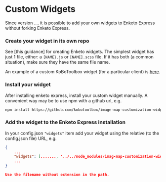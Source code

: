 Custom Widgets
================

Since version .... it is possible to add your own widgets to Enketo Express without forking Enketo Express.

### Create your widget in its own repo

See [this guidance] for creating Enketo widgets. The simplest widget has just 1 file, either: a `[NAME}.js` or `[NAME].scss` file. If it has both (a common situation), make sure they have the same file name.

An example of a custom KoBoToolbox widget (for a particular client) is [here]().


### Install your widget

After installing enketo express, install your custom widget manually. A convenient way may be to use npm with a github url, e.g.

```bash
npm install https://github.com/kobotoolbox/image-map-customization-widget.git
```


### Add the widget to the Enketo Express installation

In your config.json `"widgets"` item add your widget using the relative (to the config.json file) URL, e.g.

```json
{
    ...
    "widgets": [......., '../../node_modules/imag-map-customization-widget/image-customization']
    ...
}

Use the filename without extension in the path.
